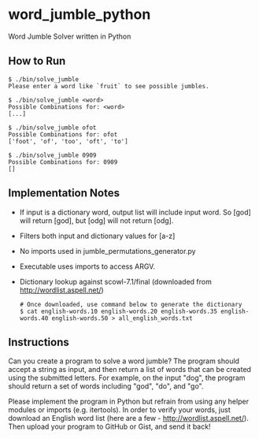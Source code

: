 word_jumble_python
==================

Word Jumble Solver written in Python


## How to Run

```
$ ./bin/solve_jumble
Please enter a word like `fruit` to see possible jumbles.

$ ./bin/solve_jumble <word>
Possible Combinations for: <word>
[...]

$ ./bin/solve_jumble ofot
Possible Combinations for: ofot
['foot', 'of', 'too', 'oft', 'to']

$ ./bin/solve_jumble 0909
Possible Combinations for: 0909
[]
```


## Implementation Notes
- If input is a dictionary word, output list will include input word.  So [god] will return [god], but [odg] will not return [odg].
- Filters both input and dictionary values for [a-z]
- No imports used in jumble_permutations_generator.py
- Executable uses imports to access ARGV.
- Dictionary lookup against scowl-7.1/final (downloaded from http://wordlist.aspell.net/)

  ```
  # Once downloaded, use command below to generate the dictionary
  $ cat english-words.10 english-words.20 english-words.35 english-words.40 english-words.50 > all_english_words.txt
  ```

## Instructions
Can you create a program to solve a word jumble?  The program should accept a string as input, and then return a list of words that can be created using the submitted letters.  For example, on the input "dog", the program should return a set of words including "god", "do", and "go".
 
Please implement the program in Python but refrain from using any helper
modules or imports (e.g. itertools). In order to verify your words, just
download an English word list (here are a few - http://wordlist.aspell.net/).  Then upload your program to GitHub or Gist, and send it back!
